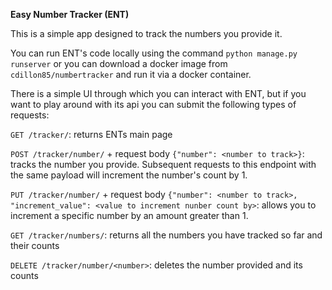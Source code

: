 **Easy Number Tracker (ENT)**

This is a simple app designed to track the numbers you provide it.

You can run ENT's code locally using the command `python manage.py runserver` or you can download a docker image from `cdillon85/numbertracker` and run it via a docker container.

There is a simple UI through which you can interact with ENT, but if you want to play around with its api you can submit the following types of requests:

`GET /tracker/`: returns ENTs main page

`POST /tracker/number/` + request body `{"number": <number to track>}`: tracks the number you provide. Subsequent requests to this endpoint with the same payload will increment the number's count by 1.

`PUT /tracker/number/` + request body `{"number": <number to track>, "increment_value": <value to increment nunber count by>`: allows you to increment a specific number by an amount greater than 1.

`GET /tracker/numbers/`: returns all the numbers you have tracked so far and their counts

`DELETE /tracker/number/<number>`: deletes the number provided and its counts

